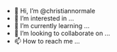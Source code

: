 - 👋 Hi, I’m @christiannormale
- 👀 I’m interested in ...
- 🌱 I’m currently learning ...
- 💞️ I’m looking to collaborate on ...
- 📫 How to reach me ...

<!---
christiannormale/christiannormale is a ✨ special ✨ repository because its `README.md` (this file) appears on your GitHub profile.
You can click the Preview link to take a look at your changes.
--->

